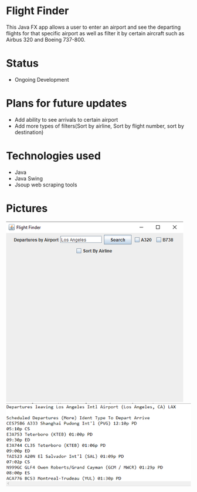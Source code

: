 # Flight Finder
This Java FX app allows a user to enter an airport and see the departing flights for that specific airport as well as filter it by certain aircraft such as Airbus 320 and Boeing 737-800. 
# Status
* Ongoing Development 

# Plans for future updates  
* Add ability to see arrivals to certain airport
* Add more types of filters(Sort by airline, Sort by flight number, sort by destination)
 

  
# Technologies used
* Java
* Java Swing 
* Jsoup web scraping tools

# Pictures 

![Flight](pictures/flightFinderapp.png)
![Flight](pictures/flightfinderdisplay.png)
